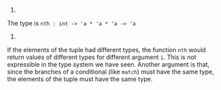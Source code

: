 1.
  The type is `nth : int -> 'a * 'a * 'a -> 'a`

1.
  If the elements of the tuple had different types, the function `nth` would return values
  of different types for different argument `i`.  This is not expressible in the type system we
  have seen.  Another argument is that, since the branches of a conditional (like `match`)
  must have the same type, the elements of the tuple must have the same type.

